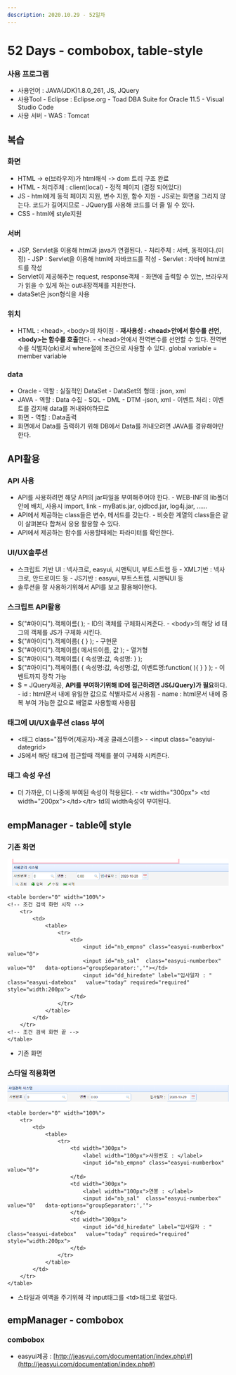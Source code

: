 ```yaml
---
description: 2020.10.29 - 52일차
---
```


# 52 Days - combobox, table-style

### 사용 프로그램

* 사용언어 : JAVA\(JDK\)1.8.0\_261, JS, JQuery
* 사용Tool  - Eclipse : Eclipse.org - Toad DBA Suite for Oracle 11.5 - Visual Studio Code
* 사용 서버 - WAS : Tomcat

## 복습

### 화면

* HTML -&gt; e\(브라우저\)가 html해석 -&gt; dom 트리 구조 완료
* HTML - 처리주체 : client\(local\) - 정적 페이지 \(결정 되어있다\)
* JS -  html에게 동적 페이지 지원, 변수 지원, 함수 지원 - JS로는 화면을 그리지 않는다. 코드가 길어지므로 - JQuery를 사용해 코드를 더 줄 일 수 있다.
* CSS - html에 style지원

### 서버

* JSP, Servlet을 이용해 html과 java가 연결된다. - 처리주체 : 서버, 동적이다.\(미정\) - JSP : Servlet을 이용해 html에 자바코드를 작성 - Servlet : 자바에 html코드를 작성
* Servlet이 제공해주는 request, response객체 - 화면에 출력할 수 있는, 브라우저가 읽을 수 있게 하는 out내장객체를 지원한다.
* dataSet은 json형식을 사용

### 위치

* HTML : &lt;head&gt;, &lt;body&gt;의 차이점 - **재사용성 : &lt;head&gt;안에서 함수를 선언, &lt;body&gt;는 함수를 호출**한다. - &lt;head&gt;안에서 전역변수를 선언할 수 있다.   전역변수를 식별자\(pk\)로서 where절에 조건으로 사용할 수 있다.   global variable = member variable

### data

* Oracle - 역할 : 실질적인 DataSet - DataSet의 형태 : json, xml
* JAVA - 역할 : Data 수집 - SQL - DML - DTM -json, xml - 이벤트 처리 : 이벤트를 감지해 data를 꺼내와야하므로
* 화면 - 역할 : Data출력
* 화면에서 Data를 출력하기 위해 DB에서 Data를 꺼내오려면 JAVA를 경유해야만 한다.

## API활용

### API 사용

* API를 사용하려면 해당 API의 jar파일을 부여해주어야 한다. - WEB-INF의 lib폴더 안에 배치, 사용시 import, link - myBatis.jar, ojdbcd.jar, log4j.jar, ......
* API에서 제공하는 class들은 변수, 메서드를 갖는다. - 비슷한 계열의 class들은 같이 살펴본다 합쳐서 응용 활용할 수 있다.
* API에서 제공하는 함수를 사용할때에는 파라미터를 확인한다.

### UI/UX솔루션

* 스크립트 기반 UI : 넥사크로, easyui, 시맨틱UI, 부트스트랩 등 - XML기반 : 넥사크로, 안드로이드 등 - JS기반 : easyui, 부트스트랩, 시맨틱UI 등
* 솔루션을 잘 사용하기위해서 API를 보고 활용해야한다.

### 스크립트 API활용

* $\("\#아이디"\).객체이름\( \); - ID의 객체를 구체화시켜준다. - &lt;body&gt;의 해당 id 태그의 객체를 JS가 구체화 시킨다.
* $\("\#아이디"\).객체이름\( { } \); - 구현문 
* $\("\#아이디"\).객체이름\( 메서드이름, 값 \); - 열거형
* $\("\#아이디"\).객체이름\( { 속성명:값, 속성명: } \);
* $\("\#아이디"\).객체이름\( { 속성명:값, 속성명:값, 이벤트명:function\( \){ } } \);  - 이벤트까지 장착 가능
* $ = JQuery제공, **API를 부여하기위해 ID에 접근하려면 JS\(JQuery\)가 필요**하다. - id : html문서 내에 유일한 값으로 식별자로서 사용됨 - name : html문서 내에 중복 부여 가능한 값으로 배열로 사용할떄 사용됨

### 태그에 UI/UX솔루션 class 부여

* &lt;태그 class="접두어\(제공자\)-제공 클래스이름&gt; - &lt;input class="easyiui-dategrid&gt;
* JS에서 해당 태그에 접근할때 객체를 붙여 구체화 시켜준다.

### 태그 속성 우선

* 더 가까운, 더 나중에 부여된 속성이 적용된다. - &lt;tr width="300px"&gt; &lt;td width="200px"&gt;&lt;/td&gt;&lt;/tr&gt;   td의 width속성이 부여된다.

## empManager - table에 style

### 기존 화면

![&#xAE30;&#xC874;](../.gitbook/assets/2%20%2840%29.png)

```markup
<table border="0" width="100%">
<!-- 조건 검색 화면 시작 -->
	<tr>
		<td>
			<table>
				<tr>
					<td>
						<input id="nb_empno" class="easyui-numberbox" value="0">
						<input id="nb_sal" 	class="easyui-numberbox" value="0"	 data-options="groupSeparator:','"></td>
						<input id="dd_hiredate" label="입사일자 : " class="easyui-datebox"   value="today" required="required" style="width:200px">
					</td>
				</tr>
			</table>			
		</td>		
	</tr>
<!-- 조건 검색 화면 끝 -->
</table>
```

* 기존 화면

### 스타일 적용화면

![&#xC2A4;&#xD0C0;&#xC77C; &#xC801;&#xC6A9;](../.gitbook/assets/3%20%2833%29.png)

```markup
<table border="0" width="100%">
	<tr>
		<td>
			<table>
				<tr>
					<td width="300px">
						<label width="100px">사원번호 : </label>
						<input id="nb_empno" class="easyui-numberbox" value="0">
					</td>
					<td width="300px">
						<label width="100px">연봉 : </label>
						<input id="nb_sal" 	class="easyui-numberbox" value="0"	 data-options="groupSeparator:','">
					</td>
					<td width="300px">					
						<input id="dd_hiredate" label="입사일자 : " class="easyui-datebox"   value="today" required="required" style="width:200px">
					</td>
				</tr>
			</table>			
		</td>		
	</tr>
</table>
```

* 스타일과 여백을 주기위해 각 input태그를 &lt;td&gt;태그로 묶었다.

## empManager - combobox

### combobox

* easyui제공 : [http://jeasyui.com/documentation/index.php\#](http://jeasyui.com/documentation/index.php#)

